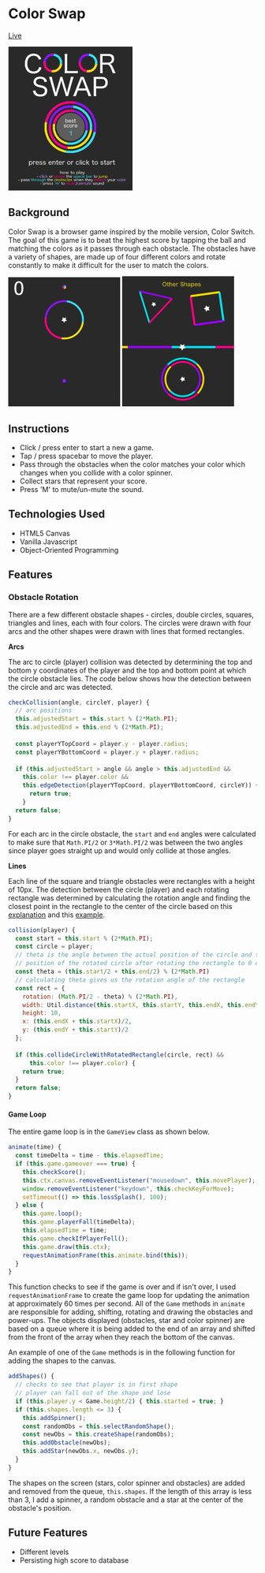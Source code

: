 # Color Swap

[Live](http://maggieliu.me/colorswap/)

<img src="https://github.com/liumaggie/colorswap/blob/master/assets/splash_ss.png" alt="ColorSwapSplash" width="50%" height="auto">

## Background

Color Swap is a browser game inspired by the mobile version, Color Switch. The goal of this game is to beat the highest score by tapping the ball and matching the colors as it passes through each obstacle. The obstacles have a variety of shapes, are made up of four different colors and rotate constantly to make it difficult for the user to match the colors.

<img src="https://github.com/liumaggie/colorswap/blob/master/assets/game.png" alt="ColorSwap" width="45%" height="auto"> <img src="https://github.com/liumaggie/colorswap/blob/master/assets/shapes.png" alt="ColorSwapShapes" width="45%" height="auto">

## Instructions

* Click / press enter to start a new a game.
* Tap / press spacebar to move the player.
* Pass through the obstacles when the color matches your color which changes when you collide with a color spinner.
* Collect stars that represent your score.
* Press 'M' to mute/un-mute the sound.

## Technologies Used

* HTML5 Canvas
* Vanilla Javascript
* Object-Oriented Programming

## Features

### Obstacle Rotation

There are a few different obstacle shapes - circles, double circles, squares, triangles and lines, each with four colors. The circles were drawn with four arcs and the other shapes were drawn with lines that formed rectangles.

**Arcs**

The arc to circle (player) collision was detected by determining the top and bottom y coordinates of the player and the top and bottom point at which the circle obstacle lies. The code below shows how the detection between the circle and arc was detected.

```JavaScript
checkCollision(angle, circleY, player) {
  // arc positions
  this.adjustedStart = this.start % (2*Math.PI);
  this.adjustedEnd = this.end % (2*Math.PI);

  const playerYTopCoord = player.y - player.radius;
  const playerYBottomCoord = player.y + player.radius;

  if (this.adjustedStart > angle && angle > this.adjustedEnd &&
    this.color !== player.color &&
    this.edgeDetection(playerYTopCoord, playerYBottomCoord, circleY)) {
      return true;
    }
  return false;
}
```

For each arc in the circle obstacle, the `start` and `end` angles were calculated to make sure that `Math.PI/2` or `3*Math.PI/2` was between the two angles since player goes straight up and would only collide at those angles.

**Lines**

Each line of the square and triangle obstacles were rectangles with a height of 10px. The detection between the circle (player) and each rotating rectangle was determined by calculating the rotation angle and finding the closest point in the rectangle to the center of the circle based on this [explanation](http://www.migapro.com/circle-and-rotated-rectangle-collision-detection/) and this [example](https://gist.github.com/snorpey/8134c248296649433de2).

```JavaScript
collision(player) {
  const start = this.start % (2*Math.PI);
  const circle = player;
  // theta is the angle between the actual position of the circle and the
  // position of the rotated circle after rotating the rectangle to 0 degree
  const theta = (this.start/2 + this.end/2) % (2*Math.PI)
  // calculating theta gives us the rotation angle of the rectangle
  const rect = {
    rotation: (Math.PI/2 - theta) % (2*Math.PI),
    width: Util.distance(this.startX, this.startY, this.endX, this.endY),
    height: 10,
    x: (this.endX + this.startX)/2,
    y: (this.endY + this.startY)/2
  };

  if (this.collideCircleWithRotatedRectangle(circle, rect) &&
      this.color !== player.color) {
    return true;
  }
  return false;
}
```

#### Game Loop

The entire game loop is in the `GameView` class as shown below.

```JavaScript
animate(time) {
  const timeDelta = time - this.elapsedTime;
  if (this.game.gameover === true) {
    this.checkScore();
    this.ctx.canvas.removeEventListener("mousedown", this.movePlayer);
    window.removeEventListener("keydown", this.checkKeyForMove);
    setTimeout(() => this.lossSplash(), 100);
  } else {
    this.game.loop();
    this.game.playerFall(timeDelta);
    this.elapsedTime = time;
    this.game.checkIfPlayerFell();
    this.game.draw(this.ctx);
    requestAnimationFrame(this.animate.bind(this));
  }
}
```

This function checks to see if the game is over and if isn't over, I used `requestAnimationFrame` to create the game loop for updating the animation at approximately 60 times per second. All of the `Game` methods in `animate` are responsible for adding, shifting, rotating and drawing the obstacles and power-ups. The objects displayed (obstacles, star and color spinner) are based on a queue where it is being added to the end of an array and shifted from the front of the array when they reach the bottom of the canvas.

An example of one of the `Game` methods is in the following function for adding the shapes to the canvas.

```Javascript
addShapes() {
  // checks to see that player is in first shape
  // player can fall out of the shape and lose
  if (this.player.y < Game.height/2) { this.started = true; }
  if (this.shapes.length <= 3) {
    this.addSpinner();
    const randomObs = this.selectRandomShape();
    const newObs = this.createShape(randomObs);
    this.addObstacle(newObs);
    this.addStar(newObs.x, newObs.y);
  }
}
```

The shapes on the screen (stars, color spinner and obstacles) are added and removed from the queue, `this.shapes`. If the length of this array is less than 3, I add a spinner, a random obstacle and a star at the center of the obstacle's position.

## Future Features

* Different levels
* Persisting high score to database
